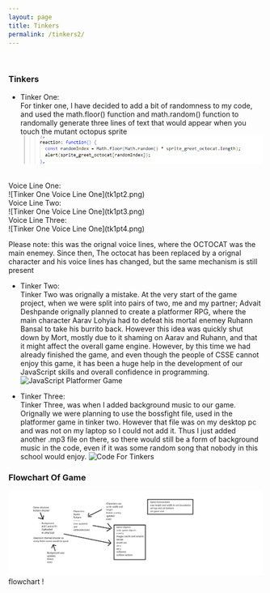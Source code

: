 ```yaml
---
layout: page
title: Tinkers
permalink: /tinkers2/
---
```



<br>

### Tinkers

 - Tinker One: <br>
 For tinker one, I have decided to add a bit of randomness to my code, and used the math.floor() function and math.random() function to randomally generate three lines of text that would appear when you touch the mutant octopus sprite <br>
 ![Tinker One Code](tk1pt1.png)
 <br>
 Voice Line One: <br>
  ![Tinker One Voice Line One](tk1pt2.png) <br>
 Voice Line Two: <br>
  ![Tinker One Voice Line One](tk1pt3.png) <br>
 Voice Line Three: <br>
  ![Tinker One Voice Line One](tk1pt4.png) <br>

Please note: this was the orignal voice lines, where the OCTOCAT was the main enemey. Since then, The octocat has been replaced by a orignal character and his voice lines has changed, but the same mechanism is still present

 - Tinker Two: <br>
 Tinker Two was orignally a mistake. At the very start of the game project, when we were split into pairs of two, me and my partner; Advait Deshpande orignally planned to create a platformer RPG, where the main character Aarav Lohyia had to defeat his mortal enemey Ruhann Bansal to take his burrito back. However this idea was quickly shut down by Mort, mostly due to it shaming on Aarav and Ruhann, and that it might affect the overall game engine. However, by this time we had already finished the game, and even though the people of CSSE cannot enjoy this game, it has been a huge help in the development of our JavaScript skills and overall confidence in programming.
 ![JavaScript Platformer Game](tk2.png)

 - Tinker Three: <br>
Tinker Three, was when I added background music to our game. Orignally we were planning to use the bossfight file, used in the platformer game in tinker two. However that file was on my desktop pc and was not on my laptop so I could not add it. Thus I just added another .mp3 file on there, so there would still be a form of background music in the code, even if it was some random song that nobody in this school would enjoy.
 ![Code For Tinkers](tk3.png)

 ### Flowchart Of Game
 ![Flowchart](final-flowchart.png) <br>
flowchart !
